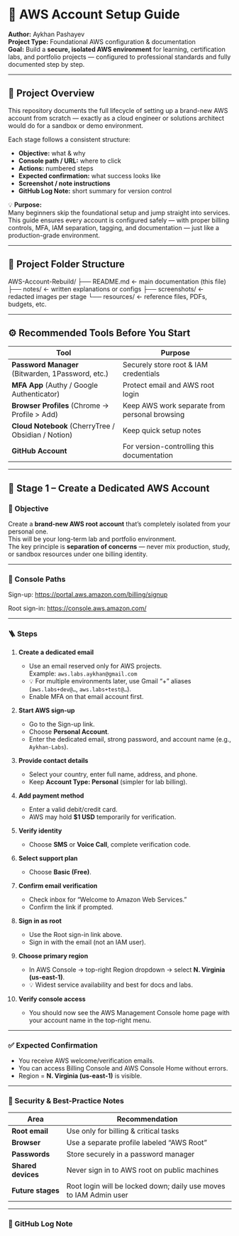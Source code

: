 # 🧱 AWS Account Setup Guide  
**Author:** Aykhan Pashayev  
**Project Type:** Foundational AWS configuration & documentation  
**Goal:** Build a **secure, isolated AWS environment** for learning, certification labs, and portfolio projects — configured to professional standards and fully documented step by step.  

---

## 📘 Project Overview  
This repository documents the full lifecycle of setting up a brand-new AWS account from scratch — exactly as a cloud engineer or solutions architect would do for a sandbox or demo environment.  

Each stage follows a consistent structure:  
- **Objective:** what & why  
- **Console path / URL:** where to click  
- **Actions:** numbered steps  
- **Expected confirmation:** what success looks like  
- **Screenshot / note instructions**  
- **GitHub Log Note:** short summary for version control  

💡 **Purpose:**  
Many beginners skip the foundational setup and jump straight into services.  
This guide ensures every account is configured safely — with proper billing controls, MFA, IAM separation, tagging, and documentation — just like a production-grade environment.

---

## 🧩 Project Folder Structure

AWS-Account-Rebuild/
├── README.md ← main documentation (this file)
├── notes/ ← written explanations or configs
├── screenshots/ ← redacted images per stage
└── resources/ ← reference files, PDFs, budgets, etc.

---

## ⚙️ Recommended Tools Before You Start
| Tool | Purpose |
|------|----------|
| **Password Manager** (Bitwarden, 1Password, etc.) | Securely store root & IAM credentials |
| **MFA App** (Authy / Google Authenticator) | Protect email and AWS root login |
| **Browser Profiles** (Chrome → Profile > Add) | Keep AWS work separate from personal browsing |
| **Cloud Notebook** (CherryTree / Obsidian / Notion) | Keep quick setup notes |
| **GitHub Account** | For version-controlling this documentation |

---

## 🧭 Stage 1 – Create a Dedicated AWS Account

### 🎯 Objective
Create a **brand-new AWS root account** that’s completely isolated from your personal one.  
This will be your long-term lab and portfolio environment.  
The key principle is **separation of concerns** — never mix production, study, or sandbox resources under one billing identity.

---

### 🔗 Console Paths
Sign-up: https://portal.aws.amazon.com/billing/signup

Root sign-in: https://console.aws.amazon.com/

---

### 🪜 Steps

1. **Create a dedicated email**  
   - Use an email reserved only for AWS projects.  
     Example: `aws.labs.aykhan@gmail.com`  
   - 💡 For multiple environments later, use Gmail “+” aliases (`aws.labs+dev@…`, `aws.labs+test@…`).  
   - Enable MFA on that email account first.  

2. **Start AWS sign-up**  
   - Go to the Sign-up link.  
   - Choose **Personal Account**.  
   - Enter the dedicated email, strong password, and account name (e.g., `Aykhan-Labs`).  

3. **Provide contact details**  
   - Select your country, enter full name, address, and phone.  
   - Keep **Account Type: Personal** (simpler for lab billing).  

4. **Add payment method**  
   - Enter a valid debit/credit card.  
   - AWS may hold **$1 USD** temporarily for verification.  

5. **Verify identity**  
   - Choose **SMS** or **Voice Call**, complete verification code.  

6. **Select support plan**  
   - Choose **Basic (Free)**.  

7. **Confirm email verification**  
   - Check inbox for “Welcome to Amazon Web Services.”  
   - Confirm the link if prompted.  

8. **Sign in as root**  
   - Use the Root sign-in link above.  
   - Sign in with the email (not an IAM user).  

9. **Choose primary region**  
   - In AWS Console → top-right Region dropdown → select **N. Virginia (us-east-1)**.  
   - 💡 Widest service availability and best for docs and labs.  

10. **Verify console access**  
    - You should now see the AWS Management Console home page with your account name in the top-right menu.  

---

### ✅ Expected Confirmation
- You receive AWS welcome/verification emails.  
- You can access Billing Console and AWS Console Home without errors.  
- Region = **N. Virginia (us-east-1)** is visible.  

---

### 🧾 Security & Best-Practice Notes
| Area | Recommendation |
|------|----------------|
| **Root email** | Use only for billing & critical tasks |
| **Browser** | Use a separate profile labeled “AWS Root” |
| **Passwords** | Store securely in a password manager |
| **Shared devices** | Never sign in to AWS root on public machines |
| **Future stages** | Root login will be locked down; daily use moves to IAM Admin user |

---

### 💬 GitHub Log Note
